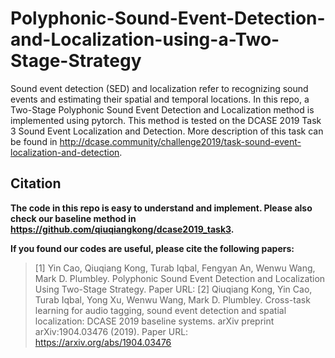 # Polyphonic-Sound-Event-Detection-and-Localization-using-a-Two-Stage-Strategy

Sound event detection (SED) and localization refer to recognizing sound events and estimating their spatial and temporal locations. In this repo, a Two-Stage Polyphonic Sound Event Detection and Localization method is implemented using pytorch. This method is tested on the DCASE 2019 Task 3 Sound Event Localization and Detection. More description of this task can be found in http://dcase.community/challenge2019/task-sound-event-localization-and-detection.

## Citation

**The code in this repo is easy to understand and implement. Please also check our baseline method in https://github.com/qiuqiangkong/dcase2019_task3.**

**If you found our codes are useful, please cite the following papers:**

>[1] Yin Cao, Qiuqiang Kong, Turab Iqbal, Fengyan An, Wenwu Wang, Mark D. Plumbley. Polyphonic Sound Event Detection and Localization Using Two-Stage Strategy.
>Paper URL: 
>[2] Qiuqiang Kong, Yin Cao, Turab Iqbal, Yong Xu, Wenwu Wang, Mark D. Plumbley. Cross-task learning for audio tagging, sound event detection and spatial localization: DCASE 2019 baseline systems. arXiv preprint arXiv:1904.03476 (2019).
>Paper URL: https://arxiv.org/abs/1904.03476

